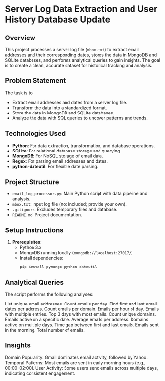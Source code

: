 # Server Log Data Extraction and User History Database Update

## Overview
This project processes a server log file (`mbox.txt`) to extract email addresses and their corresponding dates, stores the data in MongoDB and SQLite databases, and performs analytical queries to gain insights. The goal is to create a clean, accurate dataset for historical tracking and analysis.

## Problem Statement
The task is to:
- Extract email addresses and dates from a server log file.
- Transform the data into a standardized format.
- Store the data in MongoDB and SQLite databases.
- Analyze the data with SQL queries to uncover patterns and trends.

## Technologies Used
- **Python**: For data extraction, transformation, and database operations.
- **SQLite**: For relational database storage and querying.
- **MongoDB**: For NoSQL storage of email data.
- **Regex**: For parsing email addresses and dates.
- **python-dateutil**: For flexible date parsing.

## Project Structure
- `email_log_processor.py`: Main Python script with data pipeline and analysis.
- `mbox.txt`: Input log file (not included; provide your own).
- `.gitignore`: Excludes temporary files and database.
- `README.md`: Project documentation.

## Setup Instructions
1. **Prerequisites**:
   - Python 3.x
   - MongoDB running locally (`mongodb://localhost:27017/`)
   - Install dependencies:
     ```bash
     pip install pymongo python-dateutil

## Analytical Queries
The script performs the following analyses:

List unique email addresses.
Count emails per day.
Find first and last email dates per address.
Count emails per domain.
Emails per hour of day.
Emails with multiple entries.
Top 3 days with most emails.
Count unique domains.
Emails active on a specific date.
Average emails per address.
Domains active on multiple days.
Time gap between first and last emails.
Emails sent in the morning.
Total number of emails.

## Insights
Domain Popularity: Gmail dominates email activity, followed by Yahoo.
Temporal Patterns: Most emails are sent in early morning hours (e.g., 00:00–02:00).
User Activity: Some users send emails across multiple days, indicating consistent engagement.
